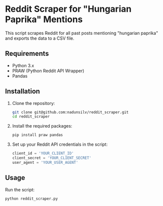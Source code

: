 # Reddit Scraper for "Hungarian Paprika" Mentions

This script scrapes Reddit for all past posts mentioning "hungarian paprika" and exports the data to a CSV file.

## Requirements

- Python 3.x
- PRAW (Python Reddit API Wrapper)
- Pandas

## Installation

1. Clone the repository:
    ```bash
    git clone git@github.com:nadunsilv/reddit_scraper.git
    cd reddit_scraper
    ```

2. Install the required packages:
    ```bash
    pip install praw pandas
    ```

3. Set up your Reddit API credentials in the script:
    ```python
    client_id = 'YOUR_CLIENT_ID'
    client_secret = 'YOUR_CLIENT_SECRET'
    user_agent = 'YOUR_USER_AGENT'
    ```

## Usage

Run the script:
```bash
python reddit_scraper.py
